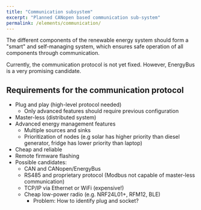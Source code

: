 ```yaml
---
title: "Communication subsystem"
excerpt: "Planned CANopen based communication sub-system"
permalink: /elements/communication/
---
```


The different components of the renewable energy system should form a "smart" and self-managing system, which ensures safe operation of all components through communication.

Currently, the communication protocol is not yet fixed. However, EnergyBus is a very promising candidate.

## Requirements for the communication protocol

- Plug and play (high-level protocol needed)
  - Only advanced features should require previous configuration
- Master-less (distributed system)
- Advanced energy management features
  - Multiple sources and sinks
  - Prioritization of nodes (e.g solar has higher priority than diesel generator, fridge has lower priority than laptop)
- Cheap and reliable
- Remote firmware flashing
- Possible candidates:
  - CAN and CANopen/EnergyBus
  - RS485 and proprietary protocol (Modbus not capable of master-less communication)
  - TCP/IP via Ethernet or WiFi (expensive!)
  - Cheap low-power radio (e.g. NRF24L01+, RFM12, BLE)
    - Problem: How to identify plug and socket?
